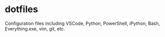 # dotfiles
Configuration files including VSCode, Python, PowerShell, iPython, Bash, Everything.exe, vim, git, etc.
